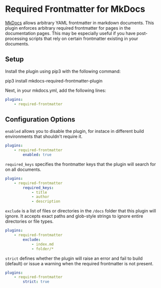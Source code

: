 # Required Frontmatter for MkDocs

[MkDocs](https://www.mkdocs.org/) allows arbitrary YAML frontmatter in markdown documents. This plugin enforces arbitrary required frontmatter for pages in the documentation pages.  This may be especially useful if you have post-processing scripts that rely on certain frontmatter existing in your documents.

## Setup

Install the plugin using pip3 with the following command:

pip3 install mkdocs-required-frontmatter-plugin

Next, in your mkdocs.yml, add the following lines:

``` yaml
plugins:
    - required-frontmatter
```

## Configuration Options

`enabled` allows you to disable the plugin, for instace in different build environments that shouldn't require it.

``` yaml
plugins:
    - required-frontmatter
        enabled: true
```

`required_keys` specifies the frontmatter keys that the plugin will search for on all documents.

``` yaml
plugins:
    - required-frontmatter
        required_keys:
            - title
            - author
            - description
```

`exclude` is a list of files or directories in the `/docs` folder that this plugin will ignore.  It accepts exact paths and glob-style strings to ignore entire directories or file types.

``` yaml
plugins:
    - required-frontmatter
        exclude:
            - index.md
            - folder/*
```

`strict` defines whether the plugin will raise an error and fail to build (default) or issue a warning when the required frontmatter is not present.

``` yaml
plugins:
    - required-frontmatter
        strict: true
```


